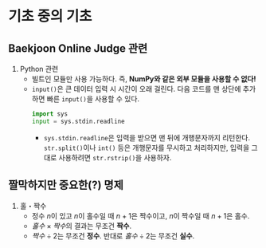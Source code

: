 기초 중의 기초
==============

Baekjoon Online Judge 관련
--------------------------
1. Python 관련
   - 빌트인 모듈만 사용 가능하다. 즉, **NumPy와 같은 외부 모듈을 사용할 수 없다!**
   - `input()`은 큰 데이터 입력 시 시간이 오래 걸린다. 다음 코드를 맨 상단에 추가하면 빠른 `input()`을 사용할 수 있다.
        ```python
        import sys
        input = sys.stdin.readline
        ```
        - `sys.stdin.readline`은 입력을 받으면 맨 뒤에 개행문자까지 리턴한다. `str.split()`이나 `int()` 등은 개행문자를 무시하고 처리하지만, 입력을 그대로 사용하려면 `str.rstrip()`을 사용하자.

짤막하지만 중요한(?) 명제
-------------------------
1. 홀・짝수
   - 정수 $n$이 있고 $n$이 홀수일 때 $n + 1$은 짝수이고, $n$이 짝수일 때 $n + 1$은 홀수.
   - $홀수 \times 짝수$의 결과는 무조건 **짝수**.
   - $짝수 \div 2$는 무조건 **정수**. 반대로 $홀수 \div 2$는 무조건 **실수**.